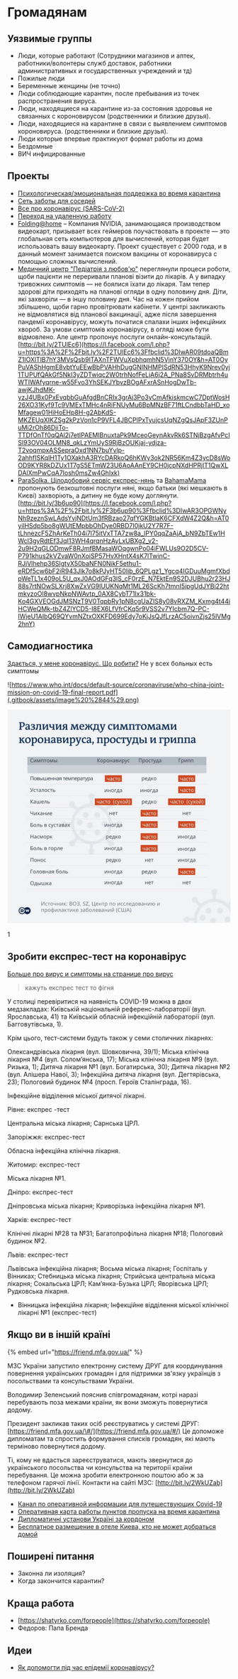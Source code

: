 # Громадянам

## Уязвимые группы

* Люди, которые работают \(Сотрудники магазинов и аптек, работники/волонтеры служб доставок, работники административных и государственных учреждений и тд\)
* Пожилые люди
* Беременные женщины \(не точно\)
* Люди соблюдающие карантин, после пребывания из точек распространения вируса.
* Люди, находящиеся на карантине из-за состояния здоровья не связанных с короновирусом \(родственники и близкие друзья\).
* Люди, находящиеся на карантине в связи с выявлением симптомов короновируса. \(родственники и близкие друзья\).
* Люди которые впервые практикуют формат работы из дома
* Бездомные
* ВИЧ инфицированные

## Проекты

* [Психологическая/эмоциональная поддержка во время карантина](proekti/psychological-support/)
* [Сеть заботы для соседей](proekti/dostavka-produktov-i-medikamentov/)
* [Все про коронавірус \(SARS-CoV-2\)](proekti/o-koronaviruse/)
* [Переход на удаленную работу](biznesy.md#sovety-po-udalennoi-rabote)
* [Folding@home](https://github.com/FoldingAtHome/coronavirus) – Компания NVIDIA, занимающаяся производством видеокарт, призывает всех геймеров поучаствовать в проекте  — это глобальная сеть компьютеров для вычислений, которая будет использовать вашу видеокарту. Проект существует с 2000 года, и в данный момент занимается поиском вакцины от коронавируса с помощью сложных вычислений.
* [Медичний центр "Педіатрія з любов'ю"](https://www.facebook.com/pediatrics.with.love/?__tn__=K-R&eid=ARBRztkN4cfwcxYglNyW0h_ncS9CYdNZ7ZDOKkR6OG5NeYe4GqynGdQDoGFEqk9wR612wFiUNUHL_QBV&fref=mentions&__xts__%5B0%5D=68.ARCwJqIFrwjfpWfb8PL1HlrcgIx9pu270nWes7Puou_YsG3OqwqPNcdRu3O1ECqGsabPzJmzpeegqVMFALk55fcLlU_ghTPiXFTZ6t42XckGACvw8SXVvLwEb2N6akKyCfAYj9Ddn6p7r5Gs07PnayivR1Mep62CEAECpmJiW97k9nt3xFrJHleb1wvdYKs02ENZCn_3l5xCQZxepVBlSfz80-KNffIbZkAk1lIDJ3qwmc1xUMop8ppbQ-5h7XXwfFl8XqXnXCTXT6LV6BMVpmcjDk-ccfkNdz7Aq7AR1L5zuFP2pOiwVaPgccSuQHVwar76Q-B_jzLo-beTveJkScQ3CSIW) переглянули процеси роботи, щоби пацієнти не переривали планові візити до лікарів. А у випадку тривожних симптомів — не боялися їхати до лікаря. Там тепер здорові діти приходять на планові огляди в одну половину дня. Діти, які захворіли — в іншу половину дня. Час на кожен прийом збільшено, щоби гарно провітрювати кабінети. У центрі закликають не відмовлятися від планової вакцинації, адже після завершення пандемії коронавірусу, можуть початися спалахи інших інфекційних хвороб. За умови симптомів коронавірусу, в огляді може бути відмовлено. Але центр пропонує послуги онлайн-консультацій. [http://bit.ly/2TUlEc6](https://l.facebook.com/l.php?u=https%3A%2F%2Fbit.ly%2F2TUlEc6%3Ffbclid%3DIwAR09tdoaQBmZ1lOXlTlB7hY3MVsQsb9lTAXnTFWVuXpbhqmhN5VjnY370OY&h=AT0OyPuVAShHgmE8vbtYuEEwBbPVAHhDugGNlNHMPISdRN53HhyK9Nrev0yj1TUPUfQAkGf5NkI3yZDTwiqc2W0trhNofFeLjA6j2A_PNa8SvDRMbtrh4uWTIWAfyqrne-w55Fvo3YhSEKJYbvzBOgAFxrASnHogDwTb-awjKJhdMK-yzJ4UBx0PxEvqbbGuAfgdBnCRIx3grAj3Po3yCmAfkiskmcwC7DptWosH26XO31Kyf9Tc9VMExTMHc4nRiFNUyMu6BpMNzBF71ftLCndbbTaHD_xoMfagew01HiHoEHp8H-g2AbKdS-MKZEUqXIKZSg2kPzVon1cP9VFL4JBCPlPxTyujcsUqNZgQsJApF3ZUnPuMi2rOh86DjiTo-TTDfOnTf0qQAl2j7etIPAEMIBnuxtaPk9MceoGeynAkvRk6STNjBzgAfvPcISl93OV04OLMN8_qkLzYmUyS9RjBzOUKjaj-ydjza-T2voqmpxASSepraOxd1NN7buYvlp-2ahhfISKqIH1Ty1OXakhA3RYcDARkoQ6hKWy3ok2NR56Km4Z3ycD8sWoOD9KYR8kDZUx1T7gS5ETmW23U6AoAAnEY9CH0jcpNXdHPRjlT1QwXLDAlXmPwCqA7Iosh0msZw4GhIxk)
* [ParaSolka. Цілодобовий сервіс експрес-нянь](https://www.facebook.com/ParaSolkaSpace/?__tn__=K-R&eid=ARDjpfXFpkN25msof4nrD-VpYxQOkS9M02ATSxPAXRWBaoGKFgMf0Pj6vGXW2ta7vtBhrlaoGb1023VK&fref=mentions&__xts__%5B0%5D=68.ARCwJqIFrwjfpWfb8PL1HlrcgIx9pu270nWes7Puou_YsG3OqwqPNcdRu3O1ECqGsabPzJmzpeegqVMFALk55fcLlU_ghTPiXFTZ6t42XckGACvw8SXVvLwEb2N6akKyCfAYj9Ddn6p7r5Gs07PnayivR1Mep62CEAECpmJiW97k9nt3xFrJHleb1wvdYKs02ENZCn_3l5xCQZxepVBlSfz80-KNffIbZkAk1lIDJ3qwmc1xUMop8ppbQ-5h7XXwfFl8XqXnXCTXT6LV6BMVpmcjDk-ccfkNdz7Aq7AR1L5zuFP2pOiwVaPgccSuQHVwar76Q-B_jzLo-beTveJkScQ3CSIW) та [BahamaMama](https://www.facebook.com/bahamamamaclub/?__tn__=K-R&eid=ARCiU7VbyHTEmeAZ33suR-ryceUUzV2SnjNsSYwurcQhQmdnrx2Q81hAODKxzbH0V8BMzKvoc4R2InVE&fref=mentions&__xts__%5B0%5D=68.ARCwJqIFrwjfpWfb8PL1HlrcgIx9pu270nWes7Puou_YsG3OqwqPNcdRu3O1ECqGsabPzJmzpeegqVMFALk55fcLlU_ghTPiXFTZ6t42XckGACvw8SXVvLwEb2N6akKyCfAYj9Ddn6p7r5Gs07PnayivR1Mep62CEAECpmJiW97k9nt3xFrJHleb1wvdYKs02ENZCn_3l5xCQZxepVBlSfz80-KNffIbZkAk1lIDJ3qwmc1xUMop8ppbQ-5h7XXwfFl8XqXnXCTXT6LV6BMVpmcjDk-ccfkNdz7Aq7AR1L5zuFP2pOiwVaPgccSuQHVwar76Q-B_jzLo-beTveJkScQ3CSIW) пропонують безкоштовні послуги няні, якщо батьки \(які мешкають в Києві\) захворіють, а дитину не буде кому доглянути. [http://bit.ly/3b6up90](https://l.facebook.com/l.php?u=https%3A%2F%2Fbit.ly%2F3b6up90%3Ffbclid%3DIwAR3OPGWNyNh9zeznSwLAdsYvjNDtUm3fRBzao27qfYGKBtlaK6CFXdW4Z2Q&h=AT0yilHSdp5bo8gWUtEMpbbOhDye0RBD7I0jkU2Y7R7F-tLhnezcF5ZhArKeTh04i7l75itVxTTA7zw8a_lPY0qqZaAjA_bN9ZbTEw1HWcl3gyRdtEf3JqI13WH4qrqnHzAyLxUBXg2_v2-2u9H2qGLODmwF8RJmfBMasaWOqgwnPo04iFWLUs9O2D5CV-P791khus2kVZvaW0nXoiSP57HvXHntX4sK7lTwinC-RJjVlhehp36SlgtyX50baNFN0NikF5ethu1-eRDf5cw6bF2iR943Jlk7o8kPJyHT50Iib_6QPLgz1_Ygcq4IGDuuMgmfXbdpWeTL1x409oL5U_qxJ0AOdGFq3lS_cF0rzE_N7EktEn9S2DJUBhu2r23HJ88s7rtNOwSLXrj8XwZxVG9lUUKNqMt1ML26ScKh7tmnI5ipgUdJYBi22htmkyzoOl8wvpNkpNWAvtp_0AX8CybT71Ix31bk-Ko4GXVEOGdJMSNzT9V0TqpbRy1pN8cgUaZIS8y08vRXZM_Kxmg4t44iHCWeQMk-tbZ4ZlYCD5-I8EX6LfVfrCKq5r9VSS2v7YIcbm7Q-PC-IWjeU1AIbQ69QYvmNZtxOXKFD699Edy7oKjJsQJfLrzAC5oivnZjs25lVMg2hnY)

## Самодиагностика

[Здається, у мене коронавірус. Що робити?](https://www.the-village.com.ua/village/knowledge/health-knowledge/295233-zdaetsya-u-mene-koronavirus-scho-robiti) Не у всех больных есть симптомы

![https://www.who.int/docs/default-source/coronaviruse/who-china-joint-mission-on-covid-19-final-report.pdf](.gitbook/assets/image%20%2844%29.png)

![](.gitbook/assets/image%20%2810%29.png)

1

## Зробити експрес-тест на коронавірус

[Больше про вирус и симптомы на странице про вирус ](proekti/o-koronaviruse/)

> кажуть експрес тест то фігня



У столиці перевіритися на наявність COVID-19 можна в двох медзакладах: Київській національній референс-лабораторії \(вул. Ярославська, 41\) та Київській обласній інфекційній лабораторії \(вул. Багговутівська, 1\).

Крім цього, тест-системи будуть також у семи столичних лікарнях:

Олександрівська лікарня \(вул. Шовковична, 39/1\); Міська клінічна лікарня №4 \(вул. Солом’янська, 17\); Міська клінічна лікарня №9 \(вул. Ризька, 1\); Дитяча лікарня №1 \(вул. Богатирська, 30\); Дитяча лікарня №2 \(вул. Алішера Навої, 3\); Інфекційна дитяча лікарня \(вул. Дегтярівська, 23\); Пологовий будинок №4 \(просп. Героїв Сталінграда, 16\).

Інфекційне відділення міської дитячої лікарні.

Рівне: експрес -тест

Центральна міська лікарня; Сарнська ЦРЛ.

Запоріжжя: експрес-тест

Обласна інфекційна клінічна лікарня.

Житомир: експрес-тест

Міська лікарня №1.

Дніпро: експрес-тест

Дніпровська міська лікарня; Криворізька інфекційна лікарня №1.

Харків: експрес-тест

Клінічні лікарні №28 та №31; Багатопрофільна лікарня №18; Пологовий будинок №2.

Львів: експрес-тест

Львівська інфекційна лікарня; Восьма міська лікарня; Госпіталь у Вінниках; Стебницька міська лікарня; Стрийська центральна міська лікарня; Сокальська ЦРЛ; Кам’янка-Бузька ЦРЛ; Яворівська ЦРЛ; Рудковська лікарня.

*  Вінницька інфекційна лікарня; Інфекційне відділення міської клінічної лікарні №1 \(експрес-тест\)

## 

## Якщо ви в іншій країні

{% embed url="https://friend.mfa.gov.ua/" %}

МЗС України запустило електронну систему ДРУГ для координування повернення українських громадян і для підтримки зв'язку українців з посольствами та консульствами України.

Володимир Зеленський пояснив співгромадянам, котрі наразі перебувають поза межами країни, як вони зможуть повернутися додому.

Президент закликав таких осіб реєструватись у системі ДРУГ: [https://friend.mfa.gov.ua/\#/](https://friend.mfa.gov.ua/#/) Це допоможе дипломатам та спростить формування списків громадян, які мають терміново повернутися додому.

Ті, кому не вдасться зареєструватися, мають звернутися до українського посольства чи консульства на території країни перебування. Це можна зробити електронною поштою або ж за телефоном гарячої лінії. Контакти на сайті МЗС: [http://bit.ly/2WkUZab](http://bit.ly/2WkUZab)

* [Канал по оперативной информации для путешествующих Covid-19 ](https://t.me/joinchat/AAAAAEoPRrKGWjWkyHiMJA)
* [Оперативная карта работы пунктов пропуска на время карантина](http://www.customs.gov.ua/?p=533)
* [Дипломатичні установи Україні за кордоном](https://mfa.gov.ua/diplomatichni-ustanovi/inozemni-diplomatichni-ustanovi-v-ukrayini)
* [Бесплатное размещение в отеле Киева, кто не может добраться домой](https://www.facebook.com/100000536869364/posts/3290004491027414/?d=n)

## Поширені питання

* Законна ли изоляция?
* Когда закончится карантин?

## Краща работа

* [https://shatyrko.com/forpeople](https://shatyrko.com/forpeople)
* Федоров: Папа Бренда

## Идеи

* [Як допомогти під час епідемії коронавірусу?](https://volunteer.country/covid_diy)

